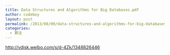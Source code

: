 ```yaml
---
title: Data Structures and Algorithms for Big Databases.pdf
author: codeboy
layout: post
permalink: /2013/08/09/data-structures-and-algorithms-for-big-databases-pdf/
categories:
  - 算法
---
```

http://vdisk.weibo.com/s/d-4Zk/1348826446